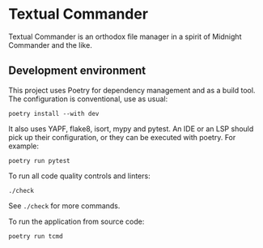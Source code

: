 # Textual Commander

Textual Commander is an orthodox file manager in a spirit of Midnight Commander
and the like.

## Development environment

This project uses Poetry for dependency management and as a build tool. The
configuration is conventional, use as usual:

    poetry install --with dev

It also uses YAPF, flake8, isort, mypy and pytest. An IDE or an LSP should pick
up their configuration, or they can be executed with poetry. For example:

    poetry run pytest

To run all code quality controls and linters:

    ./check

See `./check` for more commands.

To run the application from source code:

    poetry run tcmd
